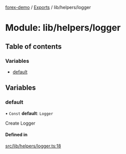 [forex-demo](../README.md) / [Exports](../modules.md) / lib/helpers/logger

# Module: lib/helpers/logger

## Table of contents

### Variables

- [default](lib_helpers_logger.md#default)

## Variables

### default

• `Const` **default**: `Logger`

Create Logger

#### Defined in

[src/lib/helpers/logger.ts:18](https://github.com/suphero/forex-demo/blob/2d16766/src/lib/helpers/logger.ts#L18)
